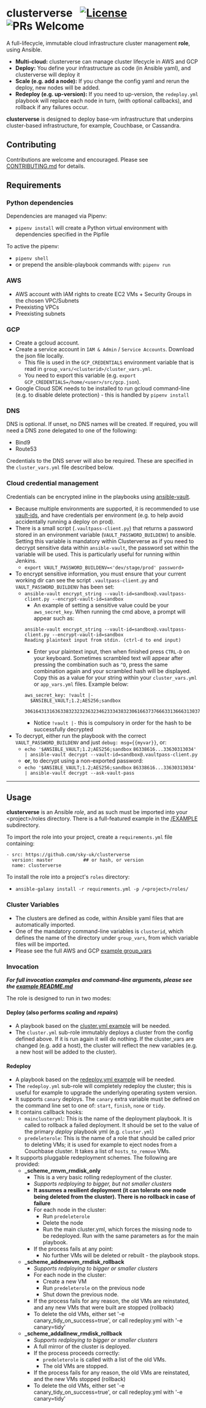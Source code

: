 # clusterverse  &nbsp; [![License](https://img.shields.io/badge/License-BSD%203--Clause-blue.svg)](https://opensource.org/licenses/BSD-3-Clause) ![PRs Welcome](https://img.shields.io/badge/PRs-Welcome-brightgreen.svg)
A full-lifecycle, immutable cloud infrastructure cluster management **role**, using Ansible.
+ **Multi-cloud:** clusterverse can manage cluster lifecycle in AWS and GCP
+ **Deploy:**  You define your infrastructure as code (in Ansible yaml), and clusterverse will deploy it 
+ **Scale (e.g. add a node):**  If you change the config yaml and rerun the deploy, new nodes will be added.
+ **Redeploy (e.g. up-version):** If you need to up-version, the `redeploy.yml` playbook will replace each node in turn, (with optional callbacks), and rollback if any failures occur. 

**clusterverse** is designed to deploy base-vm infrastructure that underpins cluster-based infrastructure, for example, Couchbase, or Cassandra.

## Contributing
Contributions are welcome and encouraged.  Please see [CONTRIBUTING.md](https://github.com/sky-uk/clusterverse/blob/master/CONTRIBUTING.md) for details.

## Requirements

### Python dependencies
Dependencies are managed via Pipenv:
+ `pipenv install`  will create a Python virtual environment with dependencies specified in the Pipfile

To active the pipenv:
+ `pipenv shell`
+ or prepend the ansible-playbook commands with: `pipenv run`

### AWS
+ AWS account with IAM rights to create EC2 VMs + Security Groups in the chosen VPC/Subnets
+ Preexisting VPCs
+ Preexisting subnets

### GCP
+ Create a gcloud account.
+ Create a service account in `IAM & Admin` / `Service Accounts`.  Download the json file locally. 
  + This file is used in the `GCP_CREDENTIALS` environment variable that is read in `group_vars/<clusterid>/cluster_vars.yml`.  
  + You need to export this variable (e.g. `export GCP_CREDENTIALS=/home/<user>/src/gcp.json`).
+ Google Cloud SDK needs to be installed to run gcloud command-line (e.g. to disable delete protection) - this is handled by `pipenv install`

### DNS
DNS is optional.  If unset, no DNS names will be created.  If required, you will need a DNS zone delegated to one of the following:
+ Bind9
+ Route53

Credentials to the DNS server will also be required. These are specified in the `cluster_vars.yml` file described below.

### Cloud credential management
Credentials can be encrypted inline in the playbooks using [ansible-vault](https://docs.ansible.com/ansible/latest/user_guide/vault.html).
+ Because multiple environments are supported, it is recommended to use [vault-ids](https://docs.ansible.com/ansible/latest/user_guide/vault.html#multiple-vault-passwords), and have credentials per environment (e.g. to help avoid accidentally running a deploy on prod).
+ There is a small script (`.vaultpass-client.py`) that returns a password stored in an environment variable (`VAULT_PASSWORD_BUILDENV`) to ansible. Setting this variable is mandatory within Clusterverse as if you need to decrypt sensitive data within `ansible-vault`, the password set within the variable will be used. This is particularly useful for running within Jenkins.
  + `export VAULT_PASSWORD_BUILDENV=<'dev/stage/prod' password>`
+ To encrypt sensitive information, you must ensure that your current working dir can see the script `.vaultpass-client.py` and `VAULT_PASSWORD_BUILDENV` has been set:
  + `ansible-vault encrypt_string --vault-id=sandbox@.vaultpass-client.py --encrypt-vault-id=sandbox`
    + An example of setting a sensitive value could be your `aws_secret_key`. When running the cmd above, a prompt will appear such as:
    ```
    ansible-vault encrypt_string --vault-id=sandbox@.vaultpass-client.py --encrypt-vault-id=sandbox
    Reading plaintext input from stdin. (ctrl-d to end input)
    ```
    + Enter your plaintext input, then when finished press `CTRL-D` on your keyboard. Sometimes scrambled text will appear after pressing the combination such as `^D`, press the same combination again and your scrambled hash will be displayed. Copy this as a value for your string within your `cluster_vars.yml` or `app_vars.yml` files. Example below:
    ```
    aws_secret_key: !vault |-
      $ANSIBLE_VAULT;1.2;AES256;sandbox
      306164313163633832323236323462333438323061663737666331366631303735666466626434393830356461363464633264623962343262653433383130390a343964393336343564393862316132623734373132393432396366626231376232636131666430666366636466393664353435323561326338333863633131620a66393563663736353032313730613762613864356364306163363338353330383032313130663065666264396433353433363062626465303134613932373934
    ```
    + Notice `!vault |-` this is compulsory in order for the hash to be successfully decrypted
+ To decrypt, either run the playbook with the correct `VAULT_PASSWORD_BUILDENV` and just `debug: msg={{myvar}}`, or:
  + `echo '$ANSIBLE_VAULT;1.2;AES256;sandbox`
  `86338616...33630313034' | ansible-vault decrypt --vault-id=sandbox@.vaultpass-client.py`  
  + **or**, to decrypt using a non-exported password:
  + `echo '$ANSIBLE_VAULT;1.2;AES256;sandbox`
  `86338616...33630313034' | ansible-vault decrypt --ask-vault-pass`


---
## Usage
**clusterverse** is an Ansible _role_, and as such must be imported into your \<project\>/roles directory.  There is a full-featured example in the [/EXAMPLE](https://github.com/sky-uk/clusterverse/tree/master/EXAMPLE) subdirectory.

To import the role into your project, create a `requirements.yml` file containing:
```
- src: https://github.com/sky-uk/clusterverse
  version: master           ## or hash, or version 
  name: clusterverse
```
To install the role into a project's `roles` directory: 
+ `ansible-galaxy install -r requirements.yml -p /<project>/roles/`


### Cluster Variables
+ The clusters are defined as code, within Ansible yaml files that are automatically imported.
+ One of the mandatory command-line variables is `clusterid`, which defines the name of the directory under `group_vars`, from which variable files will be imported.
+ Please see the full AWS and GCP [example group_vars](https://github.com/sky-uk/clusterverse/tree/master/EXAMPLE/group_vars/) 


### Invocation

_**For full invocation examples and command-line arguments, please see the [example README.md](https://github.com/sky-uk/clusterverse/blob/master/EXAMPLE/README.md)**_

The role is designed to run in two modes:
#### Deploy (also performs _scaling_ and _repairs_)
+ A playbook based on the [cluster.yml example](https://github.com/sky-uk/clusterverse/tree/master/EXAMPLE/cluster.yml) will be needed.
+ The `cluster.yml` sub-role immutably deploys a cluster from the config defined above.  If it is run again it will do nothing.  If the cluster_vars are changed (e.g. add a host), the cluster will reflect the new variables (e.g. a new host will be added to the cluster).


#### Redeploy
+ A playbook based on the [redeploy.yml example](https://github.com/sky-uk/clusterverse/tree/master/EXAMPLE/redeploy.yml) will be needed.
+ The `redeploy.yml` sub-role will completely redeploy the cluster; this is useful for example to upgrade the underlying operating system version.
+ It supports `canary` deploys.  The `canary` extra variable must be defined on the command line set to one of: `start`, `finish`, `none` or `tidy`. 
+ It contains callback hooks:
  + `mainclusteryml`: This is the name of the deployment playbook.  It is called to rollback a failed deployment.  It should be set to the value of the primary _deploy_ playbook yml (e.g. `cluster.yml`)
  + `predeleterole`: This is the name of a role that should be called prior to deleting VMs; it is used for example to eject nodes from a Couchbase cluster.  It takes a list of `hosts_to_remove` VMs. 
+ It supports pluggable redeployment schemes.  The following are provided:
  + **_scheme_rmvm_rmdisk_only**
      + This is a very basic rolling redeployment of the cluster.
      + _Supports redploying to bigger, but not smaller clusters_
      + **It assumes a resilient deployment (it can tolerate one node being deleted from the cluster). There is no rollback in case of failure**
      + For each node in the cluster:
        + Run `predeleterole`
        + Delete the node
        + Run the main cluster.yml, which forces the missing node to be redeployed.  Run with the same parameters as for the main playbook.
      + If the process fails at any point:
        + No further VMs will be deleted or rebuilt - the playbook stops. 
  + **_scheme_addnewvm_rmdisk_rollback**
      + _Supports redploying to bigger or smaller clusters_
      + For each node in the cluster:
        + Create a new VM
        + Run `predeleterole` on the previous node
        + Shut down the previous node.
      + If the process fails for any reason, the old VMs are reinstated, and any new VMs that were built are stopped (rollback)
      + To delete the old VMs, either set '-e canary_tidy_on_success=true', or call redeploy.yml with '-e canary=tidy'
  + **_scheme_addallnew_rmdisk_rollback**
      + _Supports redploying to bigger or smaller clusters_
      + A full mirror of the cluster is deployed.
      + If the process proceeds correctly:
        + `predeleterole` is called with a list of the old VMs.
        + The old VMs are stopped.
      + If the process fails for any reason, the old VMs are reinstated, and the new VMs stopped (rollback)
      + To delete the old VMs, either set '-e canary_tidy_on_success=true', or call redeploy.yml with '-e canary=tidy'

